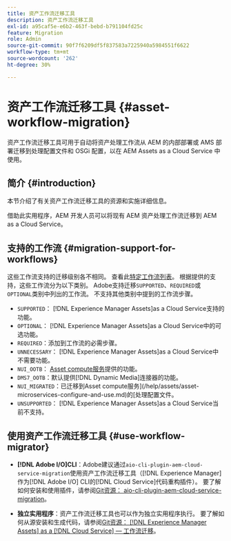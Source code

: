 ```yaml
---
title: 资产工作流迁移工具
description: 资产工作流迁移工具
exl-id: a95caf5e-e6b2-463f-bebd-b791104fd25c
feature: Migration
role: Admin
source-git-commit: 90f7f6209df5f837583a7225940a5984551f6622
workflow-type: tm+mt
source-wordcount: '262'
ht-degree: 30%

---
```


# 资产工作流迁移工具 {#asset-workflow-migration}

资产工作流迁移工具可用于自动将资产处理工作流从 AEM 的内部部署或 AMS 部署迁移到处理配置文件和 OSGi 配置，以在 AEM Assets as a Cloud Service 中使用。

## 简介 {#introduction}

本节介绍了有关资产工作流迁移工具的资源和实施详细信息。

借助此实用程序，AEM 开发人员可以将现有 AEM 资产处理工作流迁移到 AEM as a Cloud Service。

## 支持的工作流 {#migration-support-for-workflows}

这些工作流支持的迁移级别各不相同。 查看此[特定工作流列表](https://github.com/adobe/aem-cloud-migration/blob/master/src/main/resources/workflowSteps.properties)。 根据提供的支持，这些工作流分为以下类别。 Adobe支持迁移`SUPPORTED`、`REQUIRED`或`OPTIONAL`类别中列出的工作流。 不支持其他类别中提到的工作流步骤。

* `SUPPORTED`： [!DNL Experience Manager Assets]as a Cloud Service支持的功能。
* `OPTIONAL`： [!DNL Experience Manager Assets]as a Cloud Service中的可选功能。
* `REQUIRED`：添加到工作流的必需步骤。
* `UNNECESSARY`： [!DNL Experience Manager Assets]as a Cloud Service中不需要功能。
* `NUI_OOTB`： [Asset compute服务](/help/assets/asset-microservices-configure-and-use.md)提供的功能。
* `DMS7_OOTB`：默认提供[!DNL Dynamic Media]连接器的功能。
* `NUI_MIGRATED`：已迁移到Asset compute服务](/help/assets/asset-microservices-configure-and-use.md)的[处理配置文件。
* `UNSUPPORTED`： [!DNL Experience Manager Assets]as a Cloud Service当前不支持。

## 使用资产工作流迁移工具 {#use-workflow-migrator}

* **[!DNL Adobe I/O]CLI**：Adobe建议通过`aio-cli-plugin-aem-cloud-service-migration`使用资产工作流迁移工具（[!DNL Experience Manager]作为[!DNL Adobe I/O] CLI的[!DNL Cloud Service]代码重构插件）。 要了解如何安装和使用插件，请参阅[Git资源： aio-cli-plugin-aem-cloud-service-migration](https://github.com/adobe/aio-cli-plugin-aem-cloud-service-migration#introduction)。

* **独立实用程序**：资产工作流迁移工具也可以作为独立实用程序执行。 要了解如何从源安装和生成代码，请参阅[Git资源： [!DNL Experience Manager Assets] as a [!DNL Cloud Service]  — 工作流迁移](https://github.com/adobe/aem-cloud-migration)。
